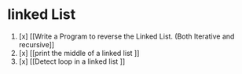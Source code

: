 # linked List
1. [x] [[Write a Program to reverse the Linked List. (Both Iterative and recursive]]
2. [x] [[print the middle of a linked list ]]
3. [x] [[Detect loop in a linked list ]]